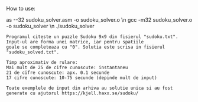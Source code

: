 How to use: 

as --32 sudoku_solver.asm -o sudoku_solver.o \n
gcc -m32 sudoku_solver.o -o sudoku_solver \n
./sudoku_solver

	Programul citeste un puzzle Sudoku 9x9 din fisierul "sudoku.txt". Input-ul are forma unei matrice, iar pentru spatiile 
	goale se completeaza cu "0". Solutia este scrisa in fisierul "sudoku_solved.txt".
	
	Timp aproximativ de rulare:
	Mai mult de 25 de cifre cunoscute: instantaneu
	21 de cifre cunoscute: apx. 0.1 secunde
	17 cifre cunoscute: 10-75 secunde (depinde mult de input)
	
	Toate exemplele de input din arhiva au solutie unica si au fost generate cu ajutorul https://kjell.haxx.se/sudoku/
